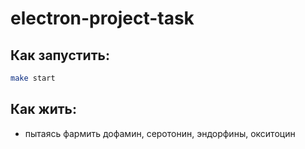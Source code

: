 # electron-project-task
## Как запустить:

```bash
make start
```

## Как жить:
- пытаясь фармить дофамин, серотонин, эндорфины, окситоцин
